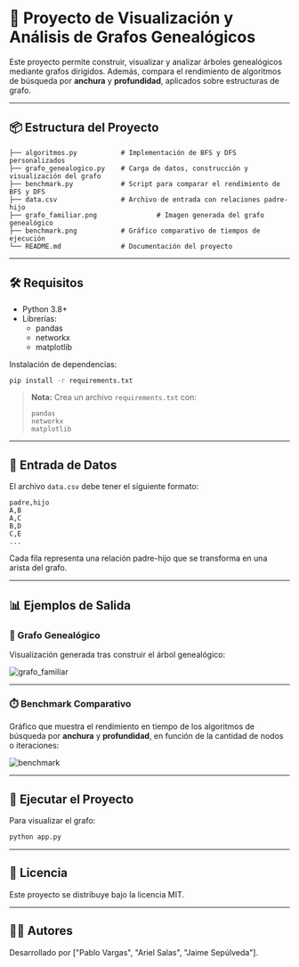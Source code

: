 
# 🔎 Proyecto de Visualización y Análisis de Grafos Genealógicos

Este proyecto permite construir, visualizar y analizar árboles genealógicos mediante grafos dirigidos. Además, compara el rendimiento de algoritmos de búsqueda por **anchura** y **profundidad**, aplicados sobre estructuras de grafo.

---

## 📦 **Estructura del Proyecto**

```
├── algoritmos.py           # Implementación de BFS y DFS personalizados
├── grafo_genealogico.py    # Carga de datos, construcción y visualización del grafo
├── benchmark.py            # Script para comparar el rendimiento de BFS y DFS
├── data.csv                # Archivo de entrada con relaciones padre-hijo
├── grafo_familiar.png               # Imagen generada del grafo genealógico
├── benchmark.png           # Gráfico comparativo de tiempos de ejecución
└── README.md               # Documentación del proyecto
```

---

## 🛠️ **Requisitos**

- Python 3.8+
- Librerías:
  - pandas
  - networkx
  - matplotlib

Instalación de dependencias:

```bash
pip install -r requirements.txt
```

> **Nota:** Crea un archivo `requirements.txt` con:
> ```
> pandas
> networkx
> matplotlib
> ```

---

## 📂 **Entrada de Datos**

El archivo `data.csv` debe tener el siguiente formato:

```csv
padre,hijo
A,B
A,C
B,D
C,E
...
```

Cada fila representa una relación padre-hijo que se transforma en una arista del grafo.

---

## 📊 **Ejemplos de Salida**

### 🔵 Grafo Genealógico

Visualización generada tras construir el árbol genealógico:

![grafo_familiar](https://github.com/user-attachments/assets/7fd1a715-109d-4f64-b0b3-03f0669de227)

---

### ⏱️ Benchmark Comparativo

Gráfico que muestra el rendimiento en tiempo de los algoritmos de búsqueda por **anchura** y **profundidad**, en función de la cantidad de nodos o iteraciones:

![benchmark](https://github.com/user-attachments/assets/1d46bc7d-532c-4c1c-827b-517145a0eb3b)

---


## 🚀 **Ejecutar el Proyecto**

Para visualizar el grafo:

```bash
python app.py
```

---

## 📄 **Licencia**

Este proyecto se distribuye bajo la licencia MIT.

---

## 👨‍💻 **Autores**

Desarrollado por ["Pablo Vargas", "Ariel Salas", "Jaime Sepúlveda"].















